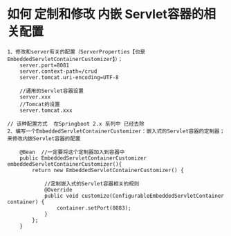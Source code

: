 # 如何 定制和修改 内嵌 Servlet容器的相关配置
    1、修改和server有关的配置（ServerProperties【也是EmbeddedServletContainerCustomizer】）；
        server.port=8081
        server.context-path=/crud
        server.tomcat.uri-encoding=UTF-8
        
        //通用的Servlet容器设置
        server.xxx
        //Tomcat的设置
        server.tomcat.xxx
    
    // 该种配置方式  在Springboot 2.x 系列中 已经去除
    2、编写一个EmbeddedServletContainerCustomizer：嵌入式的Servlet容器的定制器；来修改内嵌Servlet容器的配置
    
        @Bean  //一定要将这个定制器加入到容器中
        public EmbeddedServletContainerCustomizer embeddedServletContainerCustomizer(){
            return new EmbeddedServletContainerCustomizer() {
        
                //定制嵌入式的Servlet容器相关的规则
                @Override
                public void customize(ConfigurableEmbeddedServletContainer container) {
                    container.setPort(8083);
                }
            };
        }
    
